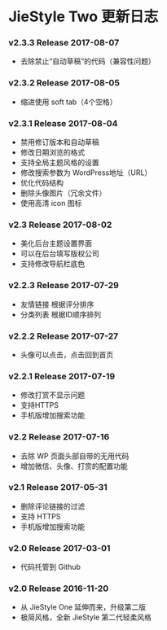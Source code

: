 # JieStyle Two 更新日志

### v2.3.3 Release 2017-08-07
* 去除禁止“自动草稿”的代码（兼容性问题）

### v2.3.2 Release 2017-08-05
* 缩进使用 soft tab（4个空格）

### v2.3.1 Release 2017-08-04
* 禁用修订版本和自动草稿
* 修改日期浏览的格式
* 支持全局主题风格的设置
* 修改搜索参数为 WordPress地址（URL）
* 优化代码结构
* 删除头像图片（冗余文件）
* 使用高清 icon 图标

### v2.3 Release 2017-08-02
* 美化后台主题设置界面
* 可以在后台填写版权公司
* 支持修改导航栏底色

### v2.2.3 Release 2017-07-29
* 友情链接 根据评分排序
* 分类列表 根据ID顺序排列

### v2.2.2 Release 2017-07-27
* 头像可以点击，点击回到首页

### v2.2.1 Release 2017-07-19
* 修改打赏不显示问题
* 支持HTTPS
* 手机版增加搜索功能

### v2.2 Release 2017-07-16
* 去除 WP 页面头部自带的无用代码
* 增加微信、头像、打赏的配置功能

### v2.1 Release 2017-05-31
* 删除评论链接的过滤
* 支持 HTTPS
* 手机版增加搜索功能

### v2.0 Release 2017-03-01
* 代码托管到 Github

### v2.0 Release 2016-11-20
* 从 JieStyle One 延伸而来，升级第二版
* 极简风格，全新 JieStyle 第二代轻柔风格